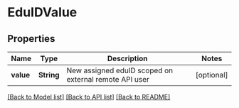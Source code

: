 # EduIDValue

## Properties
Name | Type | Description | Notes
------------ | ------------- | ------------- | -------------
**value** | **String** | New assigned eduID scoped on external remote API user | [optional] 

[[Back to Model list]](../README.md#documentation-for-models) [[Back to API list]](../README.md#documentation-for-api-endpoints) [[Back to README]](../README.md)


